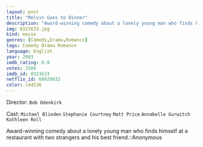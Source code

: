 ```yaml
---
layout: post
title: "Melvin Goes to Dinner"
description: "Award-winning comedy about a lonely young man who finds himself at a restaurant with two strangers and his best friend.::Anonymous.."
img: 0323633.jpg
kind: movie
genres: [Comedy,Drama,Romance]
tags: Comedy Drama Romance 
language: English
year: 2003
imdb_rating: 6.8
votes: 2584
imdb_id: 0323633
netflix_id: 60029032
color: c44536
---
```

Director: `Bob Odenkirk`  

Cast: `Michael Blieden` `Stephanie Courtney` `Matt Price` `Annabelle Gurwitch` `Kathleen Roll` 

Award-winning comedy about a lonely young man who finds himself at a restaurant with two strangers and his best friend.::Anonymous